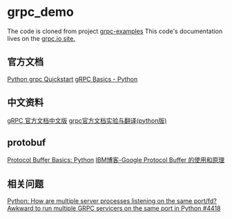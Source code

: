# grpc_demo

The code is cloned from project [grpc-examples](https://github.com/grpc/grpc/tree/v1.7.x/examples)
This code's documentation lives on the [grpc.io site.](https://grpc.io/docs/tutorials/basic/python.html)

## 官方文档
[Python grpc Quickstart](https://grpc.io/docs/quickstart/python.html)
[gRPC Basics - Python](https://grpc.io/docs/tutorials/basic/python.html)

## 中文资料
[gRPC 官方文档中文版](http://doc.oschina.net/grpc?t=60138)
[grpc官方文档实验与翻译(python版)](http://blog.csdn.net/u013818406/article/details/71435505)

## protobuf
[Protocol Buffer Basics: Python](https://developers.google.com/protocol-buffers/docs/pythontutorial)
[IBM博客-Google Protocol Buffer 的使用和原理](https://www.ibm.com/developerworks/cn/linux/l-cn-gpb/index.html)

## 相关问题
[Python: How are multiple server processes listening on the same port/fd?](https://groups.google.com/forum/#!topic/grpc-io/RB69llv2tC4)
[Awkward to run multiple GRPC servicers on the same port in Python #4418](https://github.com/grpc/grpc/issues/4418)